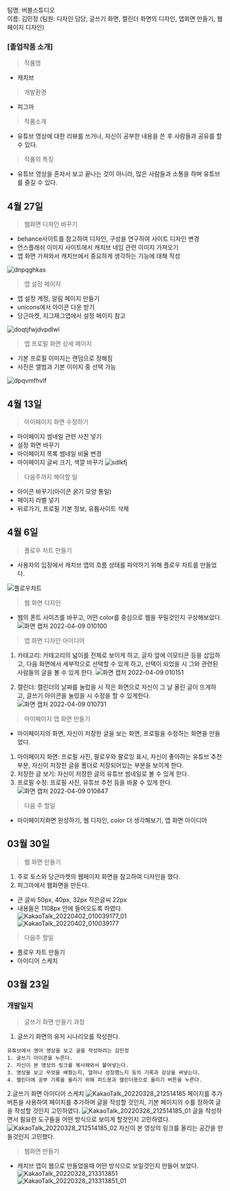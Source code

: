 팀명: 버블스튜디오 <br>
이름: 김민정 (팀원: 디자인 담당, 글쓰기 화면, 캘린더 화면의 디자인, 앱화면 만들기, 웹페이지 디자인)

### [졸업작품 소개]
> 작품명
- 캐치브
> 개발환경
- 피그마
> 작품소개
- 유튜브 영상에 대한 리뷰를 쓰거나, 자신이 공부한 내용을 쓴 후 사람들과 공유를 할 수 있다. 
> 작품의 특징
- 유튜브 영상을 혼자서 보고 끝나는 것이 아니라, 많은 사람들과 소통을 하며 유튜브를 즐길 수 있다.

## 4월 27일
> 웹화면 디자인 바꾸기
- behance사이트를 참고하여 디자인, 구성을 연구하여 사이트 디자인 변경
- 언스플래쉬 이미지 사이트에서 캐치브 네임 관련 이미지 가져오기
- 앱 화면 가져와서 캐치브에서 중요하게 생각하는 기능에 대해 작성

![dnpqghkas](https://user-images.githubusercontent.com/79887405/165466784-d933dc87-d9e7-4649-9119-a966e392763a.PNG)

> 앱 설정 페이지
- 앱 설정 계정, 알림 페이지 만들기
- unicons에서 아이콘 다운 받기
- 당근마켓, 지그재그앱에서 설정 페이지 참고

![doqtjfwjdvpdlwl](https://user-images.githubusercontent.com/79887405/165467847-f07a2cae-c424-422e-b254-95719481ab3a.PNG)

> 앱 프로필 화면 상세 페이지
- 기본 프로필 이미지는 랜덤으로 정해짐
 - 사진은 앨범과 기본 이미지 중 선택 가능

![dpqvmfhvlf](https://user-images.githubusercontent.com/79887405/165467909-41c3c5c8-fbfc-47fc-afeb-7e1e91b575c5.PNG)


## 4월 13일
> 마이페이지 화면 수정하기
- 마이페이지 썸네일 관련 사진 넣기
- 설정 화면 바꾸기
- 마이페이지 목록 썸네일 비율 변경
- 마이페이지 글씨 크기, 색깔 바꾸기
![sdlkfj](https://user-images.githubusercontent.com/79887405/163677498-b5bc8d0a-2c4c-41ee-8ec5-5354fcc66b01.png)

> 다음주까지 해야할 일
- 아이콘 바꾸기(아이콘 굵기 모양 통일)
- 페이지 라벨 넣기
- 뒤로가기, 프로필 기본 정보, 유튭사이트 삭제

## 4월 6일
> 플로우 차트 만들기
- 사용자의 입장에서 캐치브 앱의 흐름 상태를 파악하기 위해 플로우 차트를 만들었다.

![플로우차트](https://user-images.githubusercontent.com/79887405/162478873-c7530d1c-397e-43d1-8443-4e3665d39c15.png)

> 웹 화면 디자인
- 웹의 폰트 사이즈를 바꾸고, 어떤 color를 중심으로 웹을 꾸밀것인지 구상해보았다.
![화면 캡처 2022-04-09 010100](https://user-images.githubusercontent.com/79887405/162479529-eaa8d281-853b-463b-9835-7f219dc49ced.png)

> 앱 화면 디자인 아이디어
1. 카테고리: 카테고리의 넓이를 전체로 보이게 하고, 글자 앞에 이모티콘 등을 삽입하고, 다음 화면에서 세부적으로 선택할 수 있게 하고, 선택이 되었을 시 그와 관련된
사람들의 글을 볼 수 있게 한다.
![화면 캡처 2022-04-09 010151](https://user-images.githubusercontent.com/79887405/162480237-78797b13-e446-409c-84c6-44223c1e61f9.png)

2. 캘린더: 캘린더의 날짜를 눌렀을 시 작은 화면으로 자신이 그 날 올린 글이 뜨게하고, 글쓰기 아이콘을 눌렀을 시 수정을 할 수 있게한다.
![화면 캡처 2022-04-09 010731](https://user-images.githubusercontent.com/79887405/162480515-73a06fe7-748d-4bd1-8b04-19c5a6dd25ed.png)

> 마이페이지 앱 화면 만들기
- 마이페이지의 화면, 자신이 저장한 글을 보는 화면, 프로필을 수정하는 화면을 만들었다.
1. 마이페이지 화면: 프로필 사진, 팔로우와 팔로잉 표시, 자신이 좋아하는 유튜브 추천 부분, 자신이 저장한 글을 폴더로 저장되어있는 부분을 보이게 한다.
2. 저장한 글 보기: 자신이 저장한 글의 유튜브 썸네일로 볼 수 있게 한다.
3. 프로필 수정: 프로필 사진, 유튜브 추천 등을 바꿀 수 있게 한다.
![화면 캡처 2022-04-09 010847](https://user-images.githubusercontent.com/79887405/162481242-99073bc3-26e3-4aa8-9d9c-c6d656eb6b46.png)

> 다음 주 할일
- 마이페이지화면 완성하기, 웹 디자인, color 더 생각해보기, 앱 화면 아이디어

## 03월 30일
> 웹 화면 만들기
1. 주로 토스와 당근마켓의 웹페이지 화면을 참고하여 디자인을 했다.
2. 피그마에서 웹화면을 만든다.
- 큰 글씨 50px, 40px, 32px 작은글씨 22px
- 내용들은 1108px 안에 들어오도록 하였다.
![KakaoTalk_20220402_010039177_01](https://user-images.githubusercontent.com/79887405/161300136-b87a5e3c-8add-4420-be9e-3e8342977027.jpg)
![KakaoTalk_20220402_010039177](https://user-images.githubusercontent.com/79887405/161300142-55fc401e-2254-487d-ac7b-857c7144f249.jpg)

>다음주 할일
- 플로우 차트 만들기
- 아이디어 스케치


## 03월 23일
### 개발일지
> 글쓰기 화면 만들기 과정
1. 글쓰기 화면의 유저 시나리오를 작성한다.
```
유튜브에서 영어 영상을 보고 글을 작성하려는 김민정
1. 글쓰기 아이콘을 누른다.
2. 자신이 본 영상의 링크를 복사해와서 붙여넣는다.
3. 영상을 보고 무엇을 배웠는지, 얼마나 성장했느지 등의 기록과 감상을 써넣는다.
4. 캘린더에 공부 기록을 올리기 위해 피드용과 캘린더용으로 올리기 버튼을 누른다.
```
2.글쓰기 화면 아이디어 스케치
![KakaoTalk_20220328_212514185](https://user-images.githubusercontent.com/79887405/160397467-ab1d05bb-422e-4a8c-8e42-e957e484e1a6.jpg)
페이지를 추가버튼을 사용하여 페이지를 추가하며 글을 작성할 것인지, 기본 페이지의 수를 정하여 글을 작성할 것인지 고민하였다.
![KakaoTalk_20220328_212514185_01](https://user-images.githubusercontent.com/79887405/160397476-81880851-80b8-4945-a4b5-135ccd3a3515.jpg)
글을 작성하면서 필요한 도구들을 어떤 방식으로 보이게 할것인지 고민하였다.
![KakaoTalk_20220328_212514185_02](https://user-images.githubusercontent.com/79887405/160397480-62d6f462-0f4b-44f8-a155-38b34ca9df88.jpg)
자신이 본 영상의 링크를 올리는 공간을 만들것인지 고민했다.

> 웹화면 만들기
- 캐치브 앱이 웹으로 만들었을때 어떤 방식으로 보일것인지 만들어 보았다.
 ![KakaoTalk_20220328_213313851](https://user-images.githubusercontent.com/79887405/160398688-fa712cc9-fd23-413c-acc9-c744f27449eb.jpg)
![KakaoTalk_20220328_213313851_01](https://user-images.githubusercontent.com/79887405/160398695-b269e523-145e-4a12-9923-36a3409f3906.jpg)

